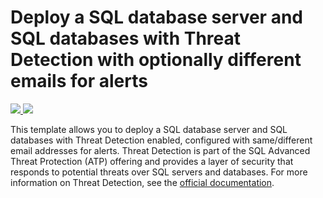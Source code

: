 # Deploy a SQL database server and SQL databases with Threat Detection with optionally different emails for alerts

<a href="https://portal.azure.com/#create/Microsoft.Template/uri/https%3A%2F%2Fraw.githubusercontent.com%2FAzure%2Fazure-quickstart-templates%2Fmaster%2F401-sql-threat-detection-db-policy-multiple-databases%2Fazuredeploy.json" target="_blank">
    <img src="http://azuredeploy.net/deploybutton.png"/>
</a>
<a href="http://armviz.io/#/?load=https%3A%2F%2Fraw.githubusercontent.com%2FAzure%2Fazure-quickstart-templates%2Fmaster%2F401-sql-threat-detection-db-policy-multiple-databases%2Fazuredeploy.json" target="_blank">
    <img src="http://armviz.io/visualizebutton.png"/>
</a>

This template allows you to deploy a SQL database server and SQL databases with Threat Detection enabled, configured with same/different email addresses for alerts.
Threat Detection is part of the SQL Advanced Threat Protection (ATP) offering and provides a layer of security that responds to potential threats over SQL servers and databases.
For more information on Threat Detection, see the [official documentation]( https://docs.microsoft.com/en-us/azure/sql-database/sql-database-threat-detection).